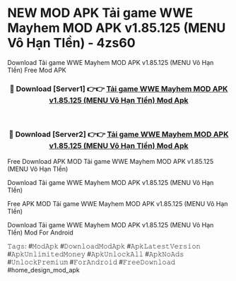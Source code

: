 # NEW MOD APK Tải game WWE Mayhem MOD APK v1.85.125 (MENU Vô Hạn TIền) - 4zs60
Download Tải game WWE Mayhem MOD APK v1.85.125 (MENU Vô Hạn TIền) Free Mod APK

<div align="center">
<h3>🔴 Download [Server1] 👉👉 <a href="https://apk-comot.site?title=Tải_game_WWE_Mayhem_MOD_APK_v1.85.125_(MENU_Vô_Hạn_TIền)">Tải game WWE Mayhem MOD APK v1.85.125 (MENU Vô Hạn TIền) Mod Apk</a></h3><br>

<h3>🔴 Download [Server2] 👉👉 <a href="https://apk-comot.site?title=Tải_game_WWE_Mayhem_MOD_APK_v1.85.125_(MENU_Vô_Hạn_TIền)">Tải game WWE Mayhem MOD APK v1.85.125 (MENU Vô Hạn TIền) Mod Apk</a></h3>
</div>


Free Download APK MOD Tải game WWE Mayhem MOD APK v1.85.125 (MENU Vô Hạn TIền)

Download Tải game WWE Mayhem MOD APK v1.85.125 (MENU Vô Hạn TIền) 

Free APK MOD Tải game WWE Mayhem MOD APK v1.85.125 (MENU Vô Hạn TIền) 

Download Tải game WWE Mayhem MOD APK v1.85.125 (MENU Vô Hạn TIền) Mod For Android

𝚃𝚊𝚐𝚜: #𝙼𝚘𝚍𝙰𝚙𝚔 #𝙳𝚘𝚠𝚗𝚕𝚘𝚊𝚍𝙼𝚘𝚍𝙰𝚙𝚔 #𝙰𝚙𝚔𝙻𝚊𝚝𝚎𝚜𝚝𝚅𝚎𝚛𝚜𝚒𝚘𝚗 #𝙰𝚙𝚔𝚄𝚗𝚕𝚒𝚖𝚒𝚝𝚎𝚍𝙼𝚘𝚗𝚎𝚢 #𝙰𝚙𝚔𝚄𝚗𝚕𝚘𝚌𝚔𝙰𝚕𝚕 #𝙰𝚙𝚔𝙽𝚘𝙰𝚍𝚜 #𝚄𝚗𝚕𝚘𝚌𝚔𝙿𝚛𝚎𝚖𝚒𝚞𝚖 #𝙵𝚘𝚛𝙰𝚗𝚍𝚛𝚘𝚒𝚍 #𝙵𝚛𝚎𝚎𝙳𝚘𝚠𝚗𝚕𝚘𝚊𝚍 #home_design_mod_apk